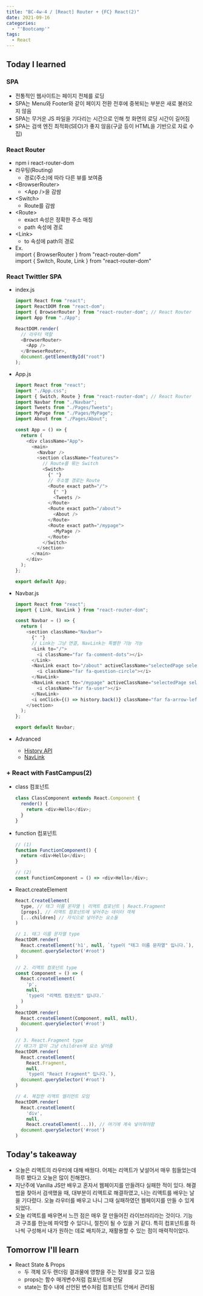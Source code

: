 ```yaml
---
title: "BC-4w-4 / [React] Router + {FC} React(2)"
date: 2021-09-16
categories:
  - "'Bootcamp'"
tags:
  - React
---
```


## Today I learned

### SPA

- 전통적인 웹사이트는 페이지 전체를 로딩
- SPA는 Menu와 Footer와 같이 페이지 전환 전후에 중복되는 부분은 새로 불러오지 않음
- SPA는 무거운 JS 파일을 기다리는 시간으로 인해 첫 화면의 로딩 시간이 길어짐
- SPA는 검색 엔진 최적화(SEO)가 좋지 않음(구글 등이 HTML을 기반으로 자료 수집)

### React Router

- npm i react-router-dom
- 라우팅(Routing)
  - 경로(주소)에 따라 다른 뷰를 보여줌
- \<BrowserRouter>
  - \<App />을 감쌈
- \<Switch>
  - Route를 감쌈
- \<Route>
  - exact 속성은 정확한 주소 매칭
  - path 속성에 경로
- \<Link>
  - to 속성에 path의 경로
- Ex.  
  import { BrowserRouter } from "react-router-dom"  
  import { Switch, Route, Link } from "react-router-dom"

### React Twittler SPA

- index.js

  ```js
  import React from "react";
  import ReactDOM from "react-dom";
  import { BrowserRouter } from "react-router-dom"; // React Router
  import App from "./App";

  ReactDOM.render(
    // 라우터 역할
    <BrowserRouter>
      <App />
    </BrowserRouter>,
    document.getElementById("root")
  );
  ```

- App.js

  ```js
  import React from "react";
  import "./App.css";
  import { Switch, Route } from "react-router-dom"; // React Router
  import Navbar from "./Navbar";
  import Tweets from "./Pages/Tweets";
  import MyPage from "./Pages/MyPage";
  import About from "./Pages/About";

  const App = () => {
    return (
      <div className="App">
        <main>
          <Navbar />
          <section className="features">
            // Route를 묶는 Switch
            <Switch>
              {" "}
              // 주소별 경로는 Route
              <Route exact path="/">
                {" "}
                <Tweets />
              </Route>
              <Route exact path="/about">
                <About />
              </Route>
              <Route exact path="/mypage">
                <MyPage />
              </Route>
            </Switch>
          </section>
        </main>
      </div>
    );
  };

  export default App;
  ```

- Navbar.js

  ```js
  import React from "react";
  import { Link, NavLink } from "react-router-dom";

  const Navbar = () => {
    return (
      <section className="Navbar">
        {" "}
        // Link는 그냥 연결, NavLink는 특별한 기능 가능
        <Link to="/">
          <i className="far fa-comment-dots"></i>
        </Link>
        <NavLink exact to="/about" activeClassName="selectedPage selectedPage--about">
          <i className="far fa-question-circle"></i>
        </NavLink>
        <NavLink exact to="/mypage" activeClassName="selectedPage selectedPage--mypage">
          <i className="far fa-user"></i>
        </NavLink>
        <i onClick={() => history.back()} className="far fa-arrow-left"></i> // history
      </section>
    );
  };

  export default Navbar;
  ```

- Advanced
  - [History API](https://developer.mozilla.org/ko/docs/Web/API/History_API)
  - [NavLink](https://reactrouter.com/web/api/NavLink)

### + React with FastCampus(2)

- class 컴포넌트

  ```js
  class ClassComponent extends React.Component {
    render() {
      return <div>Hello</div>;
    }
  }
  ```

- function 컴포넌트

  ```js
  // (1)
  function FunctionComponent() {
    return <div>Hello</div>;
  }

  // (2)
  const FunctionComponent = () => <div>Hello</div>;
  ```

- React.createElement

  ```js
  React.CreateElement(
    type, // 태그 이름 문자열 | 리액트 컴포넌트 | React.Fragment
    [props], // 리액트 컴포넌트에 넣어주는 데이터 객체
    [...children] // 자식으로 넣어주는 요소들
  )

  // 1. 태그 이름 문자열 type
  ReactDOM.render(
    React.createElement('h1', null, `type이 "태그 이름 문자열" 입니다.`),
    document.querySelector('#root')
  )

  // 2. 리액트 컴포넌트 type
  const Component = () => (
    React.createElement(
      'p',
      null,
      `type이 "리액트 컴포넌트" 입니다.`
    )
  )
  ReactDOM.render(
    React.createElement(Component, null, null),
    document.querySelector('#root')
  )

  // 3. React.Fragment type
  // 태그가 없이 그냥 children에 요소 넣어줌
  ReactDOM.render(
    React.createElement(
      React.Fragment,
      null,
      `type이 "React Fragment" 입니다.`),
    document.querySelector('#root')
  )

  // 4. 복잡한 리액트 엘리먼트 모임
  ReactDOM.render(
    React.createElement(
      'div',
      null,
      React.createElement(...)), // 여기에 계속 넣어줘야함
    document.querySelector('#root')
  )
  ```

## Today's takeaway

- 오늘은 리액트의 라우터에 대해 배웠다. 어제는 리액트가 낯설어서 매우 힘들었는데 하루 봤다고 오늘은 많이 친해졌다.
- 지난주에 Vanilla JS만 배우고 혼자서 웹페이지를 만들려다 실패한 적이 있다. 해결법을 찾아서 검색했을 때, 대부분이 리액트로 해결하였고, 나는 리액트를 배우는 날을 기다렸다. 오늘 라우터를 배우고 나니 그때 실패하였던 웹페이지를 만들 수 있게 되었다.
- 오늘 리액트를 배우면서 느낀 점은 매우 잘 만들어진 라이브러리라는 것이다. 기능과 구조를 한눈에 파악할 수 있다니, 절친이 될 수 있을 거 같다. 특히 컴포넌트를 하나씩 구성해서 내가 원하는 데로 배치하고, 재활용할 수 있는 점이 매력적이었다.

## Tomorrow I'll learn

- React State & Props
  - 두 객체 모두 렌더링 결과물에 영향을 주는 정보를 갖고 있음
  - props는 함수 매개변수처럼 컴포넌트에 전달
  - state는 함수 내에 선언된 변수처럼 컴포넌트 안에서 관리됨
